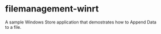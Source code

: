 filemanagement-winrt
====================

A sample Windows Store application that demostrates how to Append Data to a file.
